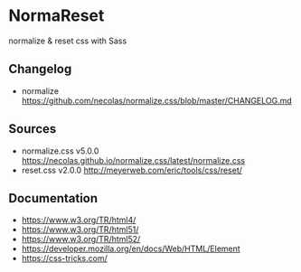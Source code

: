 # NormaReset
normalize &amp; reset css with Sass

## Changelog
 * normalize https://github.com/necolas/normalize.css/blob/master/CHANGELOG.md

## Sources
 * normalize.css v5.0.0 https://necolas.github.io/normalize.css/latest/normalize.css
 * reset.css v2.0.0 http://meyerweb.com/eric/tools/css/reset/

## Documentation
 * https://www.w3.org/TR/html4/
 * https://www.w3.org/TR/html51/
 * https://www.w3.org/TR/html52/
 * https://developer.mozilla.org/en/docs/Web/HTML/Element
 * https://css-tricks.com/